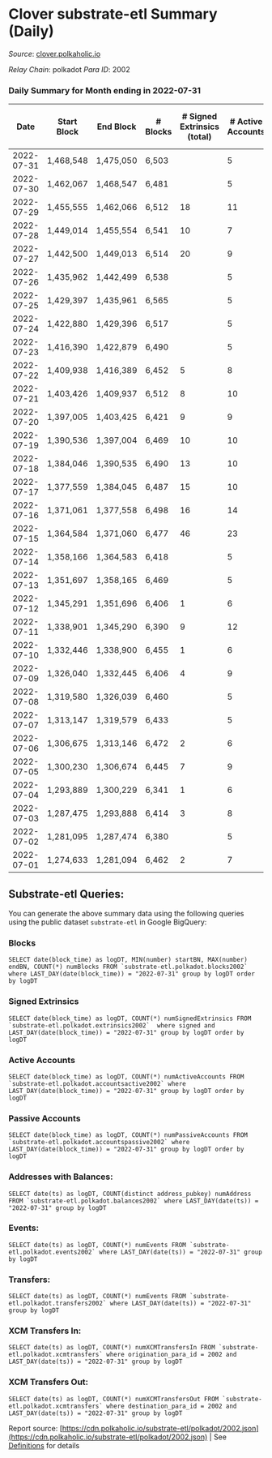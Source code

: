 # Clover substrate-etl Summary (Daily)

_Source_: [clover.polkaholic.io](https://clover.polkaholic.io)

*Relay Chain*: polkadot
*Para ID*: 2002



### Daily Summary for Month ending in 2022-07-31


| Date | Start Block | End Block | # Blocks | # Signed Extrinsics (total) | # Active Accounts | # Passive | # New | # Addresses with Balances | # Events | # Transfers | # XCM Transfers In | # XCM Transfers Out | Issues | 
| ---- | ----------- | --------- | -------- | --------------------------- | ----------------- | --------- | ----- | ------------------------- | -------- | ----------- | ------------------ | ------------------- | ------ |
| 2022-07-31 | 1,468,548 | 1,475,050 | 6,503 |  | 5 |  |  | 3,475 | 14,787 |   |   |   |  |
| 2022-07-30 | 1,462,067 | 1,468,547 | 6,481 |  | 5 |  |  | 3,475 | 14,775 | 5 ($1,158.50) |   |   |  |
| 2022-07-29 | 1,455,555 | 1,462,066 | 6,512 | 18 | 11 |  |  | 3,474 | 15,151 | 9 ($88,419.76) |   |   |  |
| 2022-07-28 | 1,449,014 | 1,455,554 | 6,541 | 10 | 7 |  |  | 3,473 | 15,179 | 8 ($30,082.91) |   |   |  |
| 2022-07-27 | 1,442,500 | 1,449,013 | 6,514 | 20 | 9 |  |  | 3,469 | 14,772 | 8 ($502,342.93) |   |   |  |
| 2022-07-26 | 1,435,962 | 1,442,499 | 6,538 |  | 5 |  |  | 3,466 | 14,398 | 1 ($16.84) |   |   |  |
| 2022-07-25 | 1,429,397 | 1,435,961 | 6,565 |  | 5 |  |  | 3,466 | 14,642 | 4 ($24.83) |   |   |  |
| 2022-07-24 | 1,422,880 | 1,429,396 | 6,517 |  | 5 |  |  | 3,466 | 14,126 | 2 ($56.79) |   |   |  |
| 2022-07-23 | 1,416,390 | 1,422,879 | 6,490 |  | 5 |  |  | 3,466 | 14,406 |   |   |   |  |
| 2022-07-22 | 1,409,938 | 1,416,389 | 6,452 | 5 | 8 |  |  | 3,466 | 14,342 | 14 ($1,409.92) |   |   |  |
| 2022-07-21 | 1,403,426 | 1,409,937 | 6,512 | 8 | 10 |  |  | 3,462 | 14,715 | 11 ($1,588.16) |   |   |  |
| 2022-07-20 | 1,397,005 | 1,403,425 | 6,421 | 9 | 9 |  |  | 3,455 | 14,664 | 7 ($1,904.79) |   |   |  |
| 2022-07-19 | 1,390,536 | 1,397,004 | 6,469 | 10 | 10 |  |  | 3,450 | 15,071 | 4 ($49,318.70) |   |   |  |
| 2022-07-18 | 1,384,046 | 1,390,535 | 6,490 | 13 | 10 |  |  | 3,444 | 15,163 | 23 ($3,759.10) |   |   |  |
| 2022-07-17 | 1,377,559 | 1,384,045 | 6,487 | 15 | 10 |  |  | 3,438 | 14,598 | 16 ($3,699.72) |   |   |  |
| 2022-07-16 | 1,371,061 | 1,377,558 | 6,498 | 16 | 14 |  |  | 3,427 | 14,700 | 24 ($7,884.50) |   |   |  |
| 2022-07-15 | 1,364,584 | 1,371,060 | 6,477 | 46 | 23 |  |  | 3,416 | 15,001 | 34 ($23,248.68) |   |   |  |
| 2022-07-14 | 1,358,166 | 1,364,583 | 6,418 |  | 5 |  |  | 3,379 | 14,726 | 13 ($140,679.30) |   |   |  |
| 2022-07-13 | 1,351,697 | 1,358,165 | 6,469 |  | 5 |  |  | 3,376 | 14,501 | 5 ($339.33) |   |   |  |
| 2022-07-12 | 1,345,291 | 1,351,696 | 6,406 | 1 | 6 |  |  | 3,373 | 14,210 | 2 ($165.07) |   |   |  |
| 2022-07-11 | 1,338,901 | 1,345,290 | 6,390 | 9 | 12 |  |  | 3,366 | 14,164 | 17 ($180.75) |   |   |  |
| 2022-07-10 | 1,332,446 | 1,338,900 | 6,455 | 1 | 6 |  |  | 3,360 | 14,006 | 1 ($0.05) |   |   |  |
| 2022-07-09 | 1,326,040 | 1,332,445 | 6,406 | 4 | 9 |  |  | 3,360 | 13,845 | 6 ($45,490.98) |   |   |  |
| 2022-07-08 | 1,319,580 | 1,326,039 | 6,460 |  | 5 |  |  | 3,357 | 14,669 | 12 ($309.68) |   |   |  |
| 2022-07-07 | 1,313,147 | 1,319,579 | 6,433 |  | 5 |  |  | 3,346 | 14,245 | 6 ($19.71) |   |   |  |
| 2022-07-06 | 1,306,675 | 1,313,146 | 6,472 | 2 | 6 |  |  | 3,338 | 14,316 | 16 ($713.70) |   |   |  |
| 2022-07-05 | 1,300,230 | 1,306,674 | 6,445 | 7 | 9 |  |  | 3,338 | 14,654 | 43 ($622.64) |   |   |  |
| 2022-07-04 | 1,293,889 | 1,300,229 | 6,341 | 1 | 6 |  |  | 3,321 | 14,332 | 27 ($143.05) |   |   |  |
| 2022-07-03 | 1,287,475 | 1,293,888 | 6,414 | 3 | 8 |  |  | 3,288 | 13,921 | 3 ($4,868.97) |   |   |  |
| 2022-07-02 | 1,281,095 | 1,287,474 | 6,380 |  | 5 |  |  | 3,286 | 13,842 |   |   |   |  |
| 2022-07-01 | 1,274,633 | 1,281,094 | 6,462 | 2 | 7 |  |  | 3,286 | 14,624 | 15 ($40.15) |   |   |  |

## Substrate-etl Queries:
You can generate the above summary data using the following queries using the public dataset `substrate-etl` in Google BigQuery:


### Blocks
```
SELECT date(block_time) as logDT, MIN(number) startBN, MAX(number) endBN, COUNT(*) numBlocks FROM `substrate-etl.polkadot.blocks2002`  where LAST_DAY(date(block_time)) = "2022-07-31" group by logDT order by logDT
```


### Signed Extrinsics
```
SELECT date(block_time) as logDT, COUNT(*) numSignedExtrinsics FROM `substrate-etl.polkadot.extrinsics2002`  where signed and LAST_DAY(date(block_time)) = "2022-07-31" group by logDT order by logDT
```


### Active Accounts
```
SELECT date(block_time) as logDT, COUNT(*) numActiveAccounts FROM `substrate-etl.polkadot.accountsactive2002` where LAST_DAY(date(block_time)) = "2022-07-31" group by logDT order by logDT
```


### Passive Accounts
```
SELECT date(block_time) as logDT, COUNT(*) numPassiveAccounts FROM `substrate-etl.polkadot.accountspassive2002` where LAST_DAY(date(block_time)) = "2022-07-31" group by logDT order by logDT
```


### Addresses with Balances:
```
SELECT date(ts) as logDT, COUNT(distinct address_pubkey) numAddress FROM `substrate-etl.polkadot.balances2002` where LAST_DAY(date(ts)) = "2022-07-31" group by logDT
```


### Events:
```
SELECT date(ts) as logDT, COUNT(*) numEvents FROM `substrate-etl.polkadot.events2002` where LAST_DAY(date(ts)) = "2022-07-31" group by logDT
```


### Transfers:
```
SELECT date(ts) as logDT, COUNT(*) numEvents FROM `substrate-etl.polkadot.transfers2002` where LAST_DAY(date(ts)) = "2022-07-31" group by logDT
```


### XCM Transfers In:
```
SELECT date(ts) as logDT, COUNT(*) numXCMTransfersIn FROM `substrate-etl.polkadot.xcmtransfers` where origination_para_id = 2002 and LAST_DAY(date(ts)) = "2022-07-31" group by logDT
```


### XCM Transfers Out:
```
SELECT date(ts) as logDT, COUNT(*) numXCMTransfersOut FROM `substrate-etl.polkadot.xcmtransfers` where destination_para_id = 2002 and LAST_DAY(date(ts)) = "2022-07-31" group by logDT
```



Report source: [https://cdn.polkaholic.io/substrate-etl/polkadot/2002.json](https://cdn.polkaholic.io/substrate-etl/polkadot/2002.json) | See [Definitions](/DEFINITIONS.md) for details
